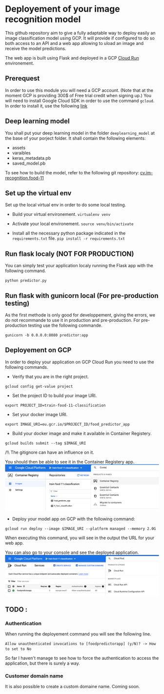 # Deployement of your image recognition model

This github repository aim to give a fully adaptable way to deploy easily an 
image classification model using GCP. It will provide if configured to do so 
both access to an API and a web app allowing to uload an image and receive the
model predictions.

The web app is built using Flask and deployed in a GCP 
[Cloud Run](https://cloud.google.com/run) environement.

## Prerequest

In order to use this module you will need a GCP account. (Note that at the moment
GCP is providing 300$ of Free trial credit when signing up.)
You will need to install Google Cloud SDK in order to use the command `gcloud`.
In order to install it, use the following [link](https://cloud.google.com/sdk/docs/install)

## Deep learning model

You shall put your deep learning model in the folder `deeplearning_model` at the 
base of your porject folder. It shall contain the following elements:
- assets
- varaibles
- keras_metadata.pb
- saved_model.pb

To see how to build the model, refer to the following git repository: 
[cv.im-recognition.food-11](https://github.com/jfolleas1/cv.im-recognition.food-11)

## Set up the virtual env

Set up the local virtual env in order to do some local testing.

- Build your virtual environement.
`virtualenv venv`

- Activate your local environement.
`source venv/bin/activate`

- Install all the necessary python package indicated in the `requirements.txt` file.
`pip install -r requirements.txt`

## Run flask localy (NOT FOR PRODUCTION)

You can simply test your application localy running the Flask app with the
following command.

`python predictor.py`

## Run flask with gunicorn local (For pre-production testing)

As the first methode is only good for developpement, giving the errors, we do 
not recommande to use it in production and pre-production.
For pre-production testing use the following commande.

`gunicorn -b 0.0.0.0:8080 predictor:app`

## Deployement on GCP

In order to deploy your application on GCP Cloud Run you need to use the 
following commands.


- Verify that you are in the right project.

`gcloud config get-value project`

- Set the project ID to build your image URI.

`export PROJECT_ID=train-food-11-classification`

- Set your docker image URI.

`export IMAGE_URI=eu.gcr.io/$PROJECT_ID/food_predictor_app`

- Build your docker image and make it available in Container Registery.

`gcloud builds submit --tag $IMAGE_URI`

 /!\ The gitignore can have an influence on it.

You should then be able to see it in the Container Registery app.
![Container Registery GCP service](https://github.com/jfolleas1/cv.deployement.food-11/blob/master/readme_images/container_registery.png?raw=true)


- Deploy your model app on GCP with the following command:

`gcloud run deploy --image $IMAGE_URI --platform managed --memory 2.0G`

When executing this command, you will see in the output the URL for your web app.

You can also go to your console and see the deployed application.
![Cloud Run GCP service](https://github.com/jfolleas1/cv.deployement.food-11/blob/master/readme_images/cloud_run.png?raw=true)


## TODO :

### Authentication

When running the deployement command you will see the following line.

`Allow unauthenticated invocations to [foodpredictorapp] (y/N)? -> How to set to No`

So far I haven't manage to see how to force the authentication to access the
application, but there is surely a way.

### Customer domain name

It is also possible to create a custom domaine name. Coming soon.